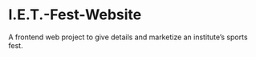 # I.E.T.-Fest-Website
A frontend web project to give details and marketize an institute’s sports fest. 
